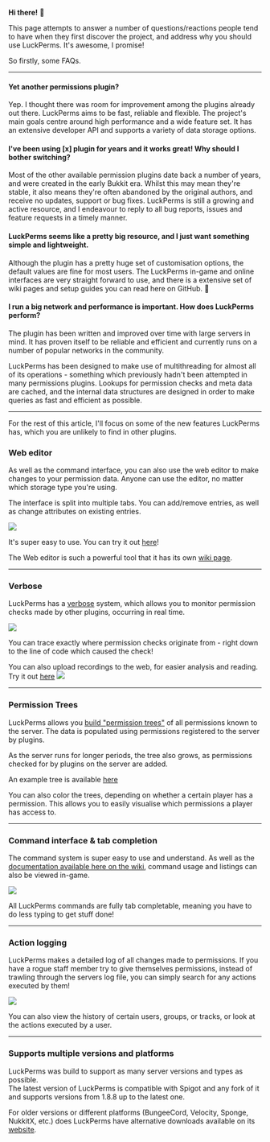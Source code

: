 **Hi there!** 👋

This page attempts to answer a number of questions/reactions people tend to have when they first discover the project, and address why you should use LuckPerms. It's awesome, I promise!

So firstly, some FAQs.

___

#### Yet another permissions plugin?
Yep. I thought there was room for improvement among the plugins already out there. LuckPerms aims to be fast, reliable and flexible. The project's main goals centre around high performance and a wide feature set. It has an extensive developer API and supports a variety of data storage options.

#### I've been using [x] plugin for years and it works great! Why should I bother switching?
Most of the other available permission plugins date back a number of years, and were created in the early Bukkit era. Whilst this may mean they're stable, it also means they're often abandoned by the original authors, and receive no updates, support or bug fixes. LuckPerms is still a growing and active resource, and I endeavour to reply to all bug reports, issues and feature requests in a timely manner.

#### LuckPerms seems like a pretty big resource, and I just want something simple and lightweight.
Although the plugin has a pretty huge set of customisation options, the default values are fine for most users. The LuckPerms in-game and online interfaces are very straight forward to use, and there is a extensive set of wiki pages and setup guides you can read here on GitHub. 🎉

#### I run a big network and performance is important. How does LuckPerms perform?
The plugin has been written and improved over time with large servers in mind. It has proven itself to be reliable and efficient and currently runs on a number of popular networks in the community.

LuckPerms has been designed to make use of multithreading for almost all of its operations - something which previously hadn't been attempted in many permissions plugins. Lookups for permission checks and meta data are cached, and the internal data structures are designed in order to make queries as fast and efficient as possible.

___

For the rest of this article, I'll focus on some of the new features LuckPerms has, which you are unlikely to find in other plugins.

### Web editor
As well as the command interface, you can also use the web editor to make changes to your permission data. Anyone can use the editor, no matter which storage type you're using.

The interface is split into multiple tabs. You can add/remove entries, as well as change attributes on existing entries.

![](https://i.imgur.com/wFisSQz.png)

It's super easy to use. You can try it out [here](https://luckperms.net/editor/demo)!

The Web editor is such a powerful tool that it has its own [wiki page](Web-Editor).

___

### Verbose
LuckPerms has a [verbose](Verbose) system, which allows you to monitor permission checks made by other plugins, occurring in real time.

![](https://i.imgur.com/QOb7AeH.png)

You can trace exactly where permission checks originate from - right down to the line of code which caused the check!

You can also upload recordings to the web, for easier analysis and reading. Try it out [here](https://luckperms.net/verbose/demo)
![](https://i.imgur.com/tRRosMp.png)

___

### Permission Trees
LuckPerms allows you [build "permission trees"](General-Commands#lp-tree-scope-player) of all permissions known to the server. The data is populated using permissions registered to the server by plugins.

As the server runs for longer periods, the tree also grows, as permissions checked for by plugins on the server are added.

An example tree is available [here](https://luckperms.net/treeview)

You can also color the trees, depending on whether a certain player has a permission. This allows you to easily visualise which permissions a player has access to.

___

### Command interface & tab completion
The command system is super easy to use and understand. As well as the [documentation available here on the wiki](Command-Usage), command usage and listings can also be viewed in-game.

![](http://i.imgur.com/XIVPP6P.png)

All LuckPerms commands are fully tab completable, meaning you have to do less typing to get stuff done!
___

### Action logging
LuckPerms makes a detailed log of all changes made to permissions. If you have a rogue staff member try to give themselves permissions, instead of trawling through the servers log file, you can simply search for any actions executed by them!

![](http://i.imgur.com/Jfu8XCI.png)

You can also view the history of certain users, groups, or tracks, or look at the actions executed by a user.

___

### Supports multiple versions and platforms
LuckPerms was build to support as many server versions and types as possible.  
The latest version of LuckPerms is compatible with Spigot and any fork of it and supports versions from 1.8.8 up to the latest one.

For older versions or different platforms (BungeeCord, Velocity, Sponge, NukkitX, etc.) does LuckPerms have alternative downloads available on its [website](https://luckperms.net).
